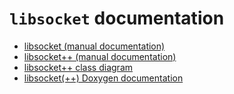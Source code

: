 # `libsocket` documentation

* [libsocket (manual documentation)](libsocket/DOCUMENTATION.html)
* [libsocket++ (manual documentation)](libsocket++/DOCUMENTATION++.html)
* [libsocket++ class diagram](libsocket++/classes.svg)
* [libsocket(++) Doxygen documentation](doxygen/)
    
